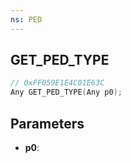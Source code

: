 ```yaml
---
ns: PED
---
```

## GET_PED_TYPE

```c
// 0xFF059E1E4C01E63C
Any GET_PED_TYPE(Any p0);
```

## Parameters
* **p0**:
